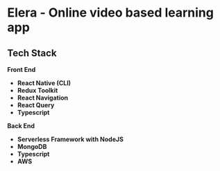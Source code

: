 # Elera - Online video based learning app

## Tech Stack

**Front End**

-   **React Native (CLI)**
-   **Redux Toolkit**
-   **React Navigation**
-   **React Query**
-   **Typescript**

**Back End**

-   **Serverless Framework with NodeJS**
-   **MongoDB**
-   **Typescript**
-   **AWS**
